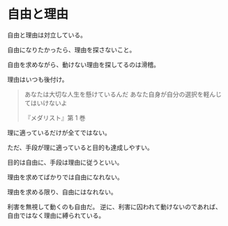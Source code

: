 # 自由と理由

自由と理由は対立している。

自由になりたかったら、理由を探さないこと。

自由を求めながら、動けない理由を探してるのは滑稽。

理由はいつも後付け。

> あなたは大切な人生を懸けているんだ
> あなた自身が自分の選択を軽んじてはいけないよ
>
> 『メダリスト』第 1 巻

理に適っているだけが全てではない。

ただ、手段が理に適っていると目的も達成しやすい。

目的は自由に、手段は理由に従うといい。

理由を求めてばかりでは自由になれない。

理由を求める限り、自由にはなれない。

利害を無視して動くのも自由だ。
逆に、利害に囚われて動けないのであれば、自由ではなく理由に縛られている。
